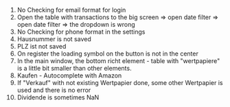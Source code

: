 1) No Checking for email format for login
2) Open the table with transactions to the big screen => open date filter => open date filter => the dropdown is wrong
3) No Checking for phone format in the settings
4) Hausnummer is not saved
5) PLZ ist not saved
6) On register the loading symbol on the button is not in the center
7) In the main window, the bottom richt element - table with "wertpapiere" is a little bit smaller than other elements.
8) Kaufen - Autocomplete with Amazon
9) If "Verkauf" with not existing Wertpapier done, some other Wertpapier is used and there is no error
10) Dividende is sometimes NaN